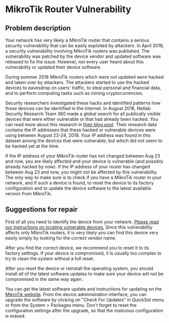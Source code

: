 # MikroTik Router Vulnerability

## Problem description

Your network has very likely a MikroTik router that contains a serious security vulnerability that can be easily exploited by attackers. In April 2018, a security vulnerability involving MikroTik routers was published. The vulnerability was patched by the device vendor and updated software was released to fix the issue. However, not every user heard about this vulnerability or updated their device software.

During summer 2018 MikroTik routers which were not updated were hacked and taken over by attackers. The attackers started to use the hacked devices to eavesdrop on users' traffic, to steal personal and financial data, and to perform computing tasks such as mining cryptocurrencies.

Security researchers investigated these hacks and identified patterns how these devices can be identified in the Internet. In August 2018, Netlab Security Research Team 360 made a global search for all publically visible devices that were either vulnerable or that had already been hacked. You can read more about this research in [their blog post](http://blog.netlab.360.com/7500-mikrotik-routers-are-forwarding-owners-traffic-to-the-attackers-how-is-yours-en/). Their research data contains the IP addresses that these hacked or vulnerable devices were using between August 23-24, 2018. Your IP address was found in this dataset among the devices that were vulnerable, but which did not seem to be hacked yet at the time.

If the IP address of your MikroTik router has not changed between Aug 23 and now, you are likely affected and your device is vulnerable (and possibly already hacked by now). If the IP address of your router has changed between Aug 23 and now, you might not be affected by this vulnerability. The only way to make sure is to check if you have a MikroTik router in your network, and if such a device is found, to reset the device to its factory configuration and to update the device software to the latest available version from MikroTik.

## Suggestions for repair

First of all you need to identify the device from your network. [Please read our instructions on locating vulnerable devices.](../locate.md) Since this vulnerability affects only MikroTik routers, it is very likely you can find this device very easily simply by looking for the correct vendor name.

After you find the correct device, we recommend you to reset it to its factory settings. If your device is compromised, it is usually too complex to try to clean the system without a full reset.

After you reset the device or reinstall the operating system, you should install all of the latest software updates to make sure your device will not be compromised in the same way again.

You can get the latest software update and instructions for updating on the [MikroTik website](https://mikrotik.com/download). From the device administration interface, you can upgrade the software by clicking on "Check For Updates" in QuickSet menu or from the System > Packages menu. Don't forget to reset the configuration settings after the upgrade, so that the malicious configuration is erased.
